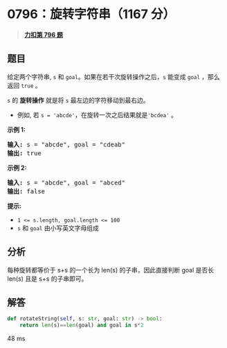 # 0796：旋转字符串（1167 分）


> <u>**[力扣第 796 题](https://leetcode.cn/problems/rotate-string/)**</u>

## 题目

<p>给定两个字符串, <code>s</code> 和 <code>goal</code>。如果在若干次旋转操作之后，<code>s</code> 能变成 <code>goal</code> ，那么返回 <code>true</code> 。</p>

<p><code>s</code> 的 <strong>旋转操作</strong> 就是将 <code>s</code> 最左边的字符移动到最右边。 </p>

<ul>
<li>例如, 若 <code>s = 'abcde'</code>，在旋转一次之后结果就是<code>'bcdea'</code> 。</li>
</ul>



<p><strong>示例 1:</strong></p>

<pre>
<strong>输入:</strong> s = "abcde", goal = "cdeab"
<strong>输出:</strong> true
</pre>

<p><strong>示例 2:</strong></p>

<pre>
<strong>输入:</strong> s = "abcde", goal = "abced"
<strong>输出:</strong> false
</pre>



<p><strong>提示:</strong></p>

<ul>
<li><code>1 &lt;= s.length, goal.length &lt;= 100</code></li>
<li><code>s</code> 和 <code>goal</code> 由小写英文字母组成</li>
</ul>




## 分析

每种旋转都等价于 s+s 的一个长为 len(s) 的子串，因此直接判断 goal 是否长 len(s) 且是 s+s 的子串即可。

## 解答

```python
def rotateString(self, s: str, goal: str) -> bool:
    return len(s)==len(goal) and goal in s*2
```
48 ms

